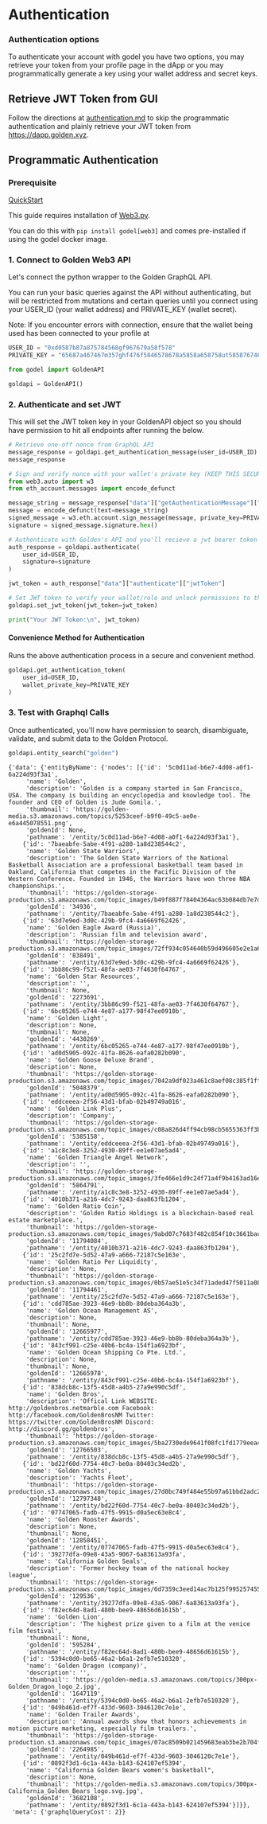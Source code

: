 # Authentication

### Authentication options

To authenticate your account with godel you have two options, you may retrieve your token from your profile page in the dApp or you may programmatically generate a key using your wallet address and secret keys.&#x20;

## Retrieve JWT Token from GUI

Follow the directions at [authentication.md](../guides/authentication.md "mention") to skip the programmatic authentication and plainly retrieve your JWT token from https://dapp.golden.xyz.

## Programmatic Authentication

### Prerequisite

[QuickStart](https://docs.golden.xyz/godel-python-sdk/quickstart)

This guide requires installation of [Web3.py](https://github.com/ethereum/web3.py).

You can do this with `pip install godel[web3]` and comes pre-installed if using the godel docker image.

### 1. Connect to Golden Web3 API

Let's connect the python wrapper to the Golden GraphQL API.

You can run your basic queries against the API without authenticating, but will be restricted from mutations and certain queries until you connect using your USER\_ID (your wallet address) and PRIVATE\_KEY (wallet secret).

Note: If you encounter errors with connection, ensure that the wallet being used has been connected to your profile at

```python
USER_ID = "0xd0587b87a875784568gf967679a58f578"
PRIVATE_KEY = "65687a467467m357ghf476f5846578678a5858a658758ut58587674674x67567"
```

```python
from godel import GoldenAPI

goldapi = GoldenAPI()
```

### 2. Authenticate and set JWT

This will set the JWT token key in your GoldenAPI object so you should have permission to hit all endpoints after running the below.

```python
# Retrieve one-off nonce from GraphQL API
message_response = goldapi.get_authentication_message(user_id=USER_ID)
message_response

# Sign and verify nonce with your wallet's private key (KEEP THIS SECURE)
from web3.auto import w3
from eth_account.messages import encode_defunct

message_string = message_response["data"]["getAuthenticationMessage"]["string"]
message = encode_defunct(text=message_string)
signed_message = w3.eth.account.sign_message(message, private_key=PRIVATE_KEY)
signature = signed_message.signature.hex()

# Authenticate with Golden's API and you'll recieve a jwt bearer token
auth_response = goldapi.authenticate(
    user_id=USER_ID,
    signature=signature
)

jwt_token = auth_response["data"]["authenticate"]["jwtToken"]

# Set JWT token to verify your wallet/role and unlock permissions to the rest of the API
goldapi.set_jwt_token(jwt_token=jwt_token)

print("Your JWT Token:\n", jwt_token)
```

#### Convenience Method for Authentication

Runs the above authentication process in a secure and convenient method.

```python
goldapi.get_authentication_token(
    user_id=USER_ID,
    wallet_private_key=PRIVATE_KEY
)
```

### 3. Test with Graphql Calls

Once authenticated, you'll now have permission to search, disambiguate, validate, and submit data to the Golden Protocol.

```python
goldapi.entity_search("golden")
```

```
{'data': {'entityByName': {'nodes': [{'id': '5c0d11ad-b6e7-4d08-a0f1-6a224d93f3a1',
     'name': 'Golden',
     'description': 'Golden is a company started in San Francisco, USA. The company is building an encyclopedia and knowledge tool. The founder and CEO of Golden is Jude Gomila.',
     'thumbnail': 'https://golden-media.s3.amazonaws.com/topics/5253ceef-b9f0-49c5-ae0e-e6a445078551.png',
     'goldenId': None,
     'pathname': '/entity/5c0d11ad-b6e7-4d08-a0f1-6a224d93f3a1'},
    {'id': '7baeabfe-5abe-4f91-a280-1a8d238544c2',
     'name': 'Golden State Warriors',
     'description': 'The Golden State Warriors of the National Basketball Association are a professional basketball team based in Oakland, California that competes in the Pacific Division of the Western Conference. Founded in 1946, the Warriors have won three NBA championships.',
     'thumbnail': 'https://golden-storage-production.s3.amazonaws.com/topic_images/b49f887f78404364ac63b084db7e7d79.png',
     'goldenId': '34936',
     'pathname': '/entity/7baeabfe-5abe-4f91-a280-1a8d238544c2'},
    {'id': '63d7e9ed-3d0c-429b-9fc4-4a6669f62426',
     'name': 'Golden Eagle Award (Russia)',
     'description': 'Russian film and television award',
     'thumbnail': 'https://golden-storage-production.s3.amazonaws.com/topic_images/72ff934c054640b59d496605e2e1a6b2.png',
     'goldenId': '838491',
     'pathname': '/entity/63d7e9ed-3d0c-429b-9fc4-4a6669f62426'},
    {'id': '3bb86c99-f521-48fa-ae03-7f4630f64767',
     'name': 'Golden Star Resources',
     'description': '',
     'thumbnail': None,
     'goldenId': '2273691',
     'pathname': '/entity/3bb86c99-f521-48fa-ae03-7f4630f64767'},
    {'id': '6bc05265-e744-4e87-a177-98f47ee0910b',
     'name': 'Golden Light',
     'description': None,
     'thumbnail': None,
     'goldenId': '4430269',
     'pathname': '/entity/6bc05265-e744-4e87-a177-98f47ee0910b'},
    {'id': 'ad0d5905-092c-41fa-8626-eafa0282b090',
     'name': 'Golden Goose Deluxe Brand',
     'description': None,
     'thumbnail': 'https://golden-storage-production.s3.amazonaws.com/topic_images/7042a9df023a461c8aef08c385f1ffda.png',
     'goldenId': '5048379',
     'pathname': '/entity/ad0d5905-092c-41fa-8626-eafa0282b090'},
    {'id': 'eddceeea-2f56-43d1-bfab-02b49749a016',
     'name': 'Golden Link Plus',
     'description': 'Company',
     'thumbnail': 'https://golden-storage-production.s3.amazonaws.com/topic_images/c08a826d4ff94cb98cb5655363ff3b47.png',
     'goldenId': '5385158',
     'pathname': '/entity/eddceeea-2f56-43d1-bfab-02b49749a016'},
    {'id': 'a1c8c3e8-3252-4930-89ff-ee1e07ae5ad4',
     'name': 'Golden Triangle Angel Network',
     'description': '',
     'thumbnail': 'https://golden-storage-production.s3.amazonaws.com/topic_images/3fe466e1d9c24f71a4f9b4163ad16eda.jpeg',
     'goldenId': '5864791',
     'pathname': '/entity/a1c8c3e8-3252-4930-89ff-ee1e07ae5ad4'},
    {'id': '4010b371-a216-4dc7-9243-daa863fb1204',
     'name': 'Golden Ratio Coin',
     'description': 'Golden Ratio Holdings is a blockchain-based real estate marketplace.',
     'thumbnail': 'https://golden-storage-production.s3.amazonaws.com/topic_images/9abd07c7683f482c854f10c3661bac37.png',
     'goldenId': '11794084',
     'pathname': '/entity/4010b371-a216-4dc7-9243-daa863fb1204'},
    {'id': '25c2fd7e-5d52-47a9-a666-72187c5e163e',
     'name': 'Golden Ratio Per Liquidity',
     'description': None,
     'thumbnail': 'https://golden-storage-production.s3.amazonaws.com/topic_images/0b57ae51e5c34f71aded47f5011a08d6.png',
     'goldenId': '11794461',
     'pathname': '/entity/25c2fd7e-5d52-47a9-a666-72187c5e163e'},
    {'id': 'cdd785ae-3923-46e9-bb8b-80deba364a3b',
     'name': 'Golden Ocean Management AS',
     'description': None,
     'thumbnail': None,
     'goldenId': '12665977',
     'pathname': '/entity/cdd785ae-3923-46e9-bb8b-80deba364a3b'},
    {'id': '843cf991-c25e-40b6-bc4a-154f1a6923bf',
     'name': 'Golden Ocean Shipping Co Pte. Ltd.',
     'description': None,
     'thumbnail': None,
     'goldenId': '12665978',
     'pathname': '/entity/843cf991-c25e-40b6-bc4a-154f1a6923bf'},
    {'id': '838dcb8c-13f5-45d8-a4b5-27a9e990c5df',
     'name': 'Golden Bros',
     'description': 'Offical Link WEBSITE: http://goldenbros.netmarble.com Facebook: http://facebook.com/GoldenBrosNM Twitter: https://twitter.com/GoldenBrosNM Discord: http://discord.gg/goldenbros',
     'thumbnail': 'https://golden-storage-production.s3.amazonaws.com/topic_images/5ba2730ede9641f08fc1fd1779eea48f.png',
     'goldenId': '12766503',
     'pathname': '/entity/838dcb8c-13f5-45d8-a4b5-27a9e990c5df'},
    {'id': 'bd22f60d-7754-40c7-be0a-80403c34ed2b',
     'name': 'Golden Yachts',
     'description': 'Yachts Fleet',
     'thumbnail': 'https://golden-storage-production.s3.amazonaws.com/topic_images/27d0bc749f484e55b97a61bbd2adc223.png',
     'goldenId': '12797348',
     'pathname': '/entity/bd22f60d-7754-40c7-be0a-80403c34ed2b'},
    {'id': '07747065-fadb-47f5-9915-d0a5ec63e8c4',
     'name': 'Golden Rooster Awards',
     'description': None,
     'thumbnail': None,
     'goldenId': '12858451',
     'pathname': '/entity/07747065-fadb-47f5-9915-d0a5ec63e8c4'},
    {'id': '39277dfa-09e8-43a5-9067-6a83613a93fa',
     'name': 'California Golden Seals',
     'description': 'Former hockey team of the national hockey league',
     'thumbnail': 'https://golden-storage-production.s3.amazonaws.com/topic_images/6d7359c3eed14ac7b125f99525745538.png',
     'goldenId': '129536',
     'pathname': '/entity/39277dfa-09e8-43a5-9067-6a83613a93fa'},
    {'id': 'f82ec64d-8ad1-480b-bee9-48656d61615b',
     'name': 'Golden Lion',
     'description': 'The highest prize given to a film at the venice film festival',
     'thumbnail': None,
     'goldenId': '595284',
     'pathname': '/entity/f82ec64d-8ad1-480b-bee9-48656d61615b'},
    {'id': '5394c0d0-be65-46a2-b6a1-2efb7e510320',
     'name': 'Golden Dragon (company)',
     'description': '',
     'thumbnail': 'https://golden-media.s3.amazonaws.com/topics/300px-Golden_Dragon_logo_2.jpg',
     'goldenId': '1647119',
     'pathname': '/entity/5394c0d0-be65-46a2-b6a1-2efb7e510320'},
    {'id': '049b461d-ef7f-433d-9603-3046120c7e1e',
     'name': 'Golden Trailer Awards',
     'description': 'Annual awards show that honors achievements in motion picture marketing, especially film trailers.',
     'thumbnail': 'https://golden-storage-production.s3.amazonaws.com/topic_images/07ac8509b021459683eab3be2b704fe3.png',
     'goldenId': '2264985',
     'pathname': '/entity/049b461d-ef7f-433d-9603-3046120c7e1e'},
    {'id': '0892f3d1-6c1a-443a-b143-624107ef5394',
     'name': "California Golden Bears women's basketball",
     'description': None,
     'thumbnail': 'https://golden-media.s3.amazonaws.com/topics/300px-California_Golden_Bears_logo.svg.jpg',
     'goldenId': '3682108',
     'pathname': '/entity/0892f3d1-6c1a-443a-b143-624107ef5394'}]}},
 'meta': {'graphqlQueryCost': 2}}
```

```python
```

